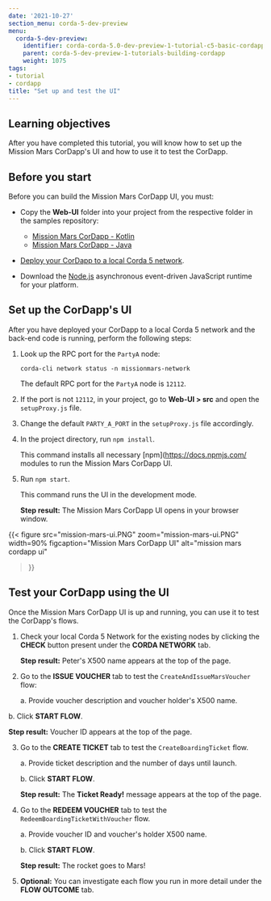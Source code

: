 ```yaml
---
date: '2021-10-27'
section_menu: corda-5-dev-preview
menu:
  corda-5-dev-preview:
    identifier: corda-corda-5.0-dev-preview-1-tutorial-c5-basic-cordapp-ui
    parent: corda-5-dev-preview-1-tutorials-building-cordapp
    weight: 1075
tags:
- tutorial
- cordapp
title: "Set up and test the UI"
---
```


## Learning objectives

After you have completed this tutorial, you will know how to set up the Mission Mars CorDapp's UI and how to use it to test the CorDapp.


## Before you start

Before you can build the Mission Mars CorDapp UI, you must:

* Copy the **Web-UI** folder into your project from the respective folder in the samples repository:

   * [Mission Mars CorDapp - Kotlin](https://github.com/corda/samples-kotlin-corda5/tree/main/Tutorial/missionmars)
   * [Mission Mars CorDapp - Java](https://github.com/corda/samples-java-corda5/tree/main/Tutorial/missionmars)

* [Deploy your CorDapp to a local Corda 5 network](../../../../../../en/platform/corda/5.0-dev-preview-1/tutorials/building-cordapp/c5-basic-cordapp-running.html#deploy-your-cordapp-to-a-local-corda-5-network).

* Download the [Node.js](https://nodejs.org/en/download/) asynchronous event-driven JavaScript runtime for your platform.


## Set up the CorDapp's UI

After you have deployed your CorDapp to a local Corda 5 network and the back-end code is running, perform the following steps:

1. Look up the RPC port for the `PartyA` node:

   `corda-cli network status -n missionmars-network`

   The default RPC port for the `PartyA` node is `12112`.

2. If the port is not `12112`, in your project, go to **Web-UI > src** and open the `setupProxy.js` file.

3. Change the default `PARTY_A_PORT` in the `setupProxy.js` file accordingly.

4. In the project directory, run `npm install`.

   This command installs all necessary [npm](https://docs.npmjs.com/ modules to run the Mission Mars CorDapp UI.

5. Run `npm start`.

   This command runs the UI in the development mode.

   **Step result:** The Mission Mars CorDapp UI opens in your browser window.

{{<
  figure
	 src="mission-mars-ui.PNG"
	 zoom="mission-mars-ui.PNG"
   width=90%
	 figcaption="Mission Mars CorDapp UI"
	 alt="mission mars cordapp ui"
>}}


## Test your CorDapp using the UI

Once the Mission Mars CorDapp UI is up and running, you can use it to test the CorDapp's flows.

1. Check your local Corda 5 Network for the existing nodes by clicking the **CHECK** button present under the **CORDA NETWORK** tab.

   **Step result:** Peter's X500 name appears at the top of the page.

2. Go to the **ISSUE VOUCHER** tab to test the `CreateAndIssueMarsVoucher` flow:

   a. Provide voucher description and voucher holder's X500 name.

  b. Click **START FLOW**.

  **Step result:** Voucher ID appears at the top of the page.

3. Go to the **CREATE TICKET** tab to test the `CreateBoardingTicket` flow.

   a. Provide ticket description and the number of days until launch.

   b. Click **START FLOW**.

   **Step result:** The **Ticket Ready!** message appears at the top of the page.

4. Go to the **REDEEM VOUCHER** tab to test the `RedeemBoardingTicketWithVoucher` flow.

   a. Provide voucher ID and voucher's holder X500 name.

   b. Click **START FLOW**.

   **Step result:** The rocket goes to Mars!

5. **Optional:** You can investigate each flow you run in more detail under the **FLOW OUTCOME** tab.
